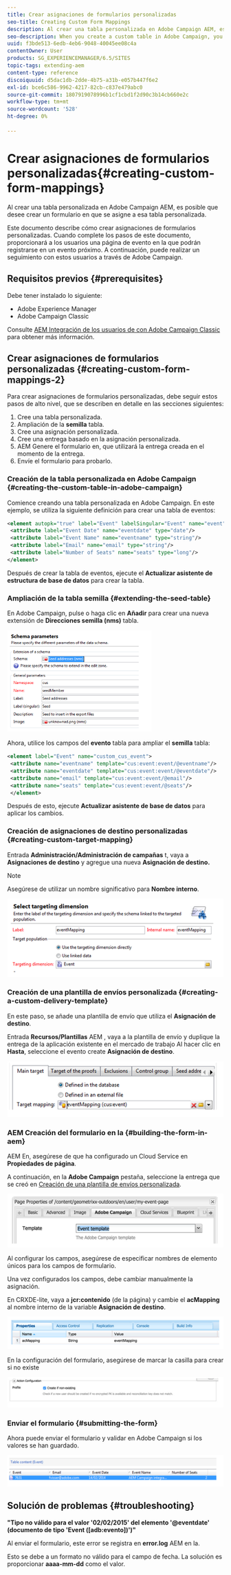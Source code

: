 ```yaml
---
title: Crear asignaciones de formularios personalizadas
seo-title: Creating Custom Form Mappings
description: Al crear una tabla personalizada en Adobe Campaign AEM, es posible que desee crear un formulario en que se asigne a esa tabla personalizada en la que se cree una tabla personalizada.
seo-description: When you create a custom table in Adobe Campaign, you may want to build a form in AEM that maps to that custom table
uuid: f3bde513-6edb-4eb6-9048-40045ee08c4a
contentOwner: User
products: SG_EXPERIENCEMANAGER/6.5/SITES
topic-tags: extending-aem
content-type: reference
discoiquuid: d5dac1db-2dde-4b75-a31b-e057b447f6e2
exl-id: bce6c586-9962-4217-82cb-c837e479abc0
source-git-commit: 1807919078996b1cf1cbd1f2d90c3b14cb660e2c
workflow-type: tm+mt
source-wordcount: '528'
ht-degree: 0%

---
```


# Crear asignaciones de formularios personalizadas{#creating-custom-form-mappings}

Al crear una tabla personalizada en Adobe Campaign AEM, es posible que desee crear un formulario en que se asigne a esa tabla personalizada.

Este documento describe cómo crear asignaciones de formularios personalizadas. Cuando complete los pasos de este documento, proporcionará a los usuarios una página de evento en la que podrán registrarse en un evento próximo. A continuación, puede realizar un seguimiento con estos usuarios a través de Adobe Campaign.

## Requisitos previos {#prerequisites}

Debe tener instalado lo siguiente:

* Adobe Experience Manager
* Adobe Campaign Classic

Consulte [AEM Integración de los usuarios de con Adobe Campaign Classic](/help/sites-administering/campaignonpremise.md) para obtener más información.

## Crear asignaciones de formularios personalizadas {#creating-custom-form-mappings-2}

Para crear asignaciones de formularios personalizadas, debe seguir estos pasos de alto nivel, que se describen en detalle en las secciones siguientes:

1. Cree una tabla personalizada.
1. Ampliación de la **semilla** tabla.
1. Cree una asignación personalizada.
1. Cree una entrega basado en la asignación personalizada.
1. AEM Genere el formulario en, que utilizará la entrega creada en el momento de la entrega.
1. Envíe el formulario para probarlo.

### Creación de la tabla personalizada en Adobe Campaign {#creating-the-custom-table-in-adobe-campaign}

Comience creando una tabla personalizada en Adobe Campaign. En este ejemplo, se utiliza la siguiente definición para crear una tabla de eventos:

```xml
<element autopk="true" label="Event" labelSingular="Event" name="event">
 <attribute label="Event Date" name="eventdate" type="date"/>
 <attribute label="Event Name" name="eventname" type="string"/>
 <attribute label="Email" name="email" type="string"/>
 <attribute label="Number of Seats" name="seats" type="long"/>
</element>
```

Después de crear la tabla de eventos, ejecute el **Actualizar asistente de estructura de base de datos** para crear la tabla.

### Ampliación de la tabla semilla {#extending-the-seed-table}

En Adobe Campaign, pulse o haga clic en **Añadir** para crear una nueva extensión de **Direcciones semilla (nms)** tabla.

![chlimage_1-194](assets/chlimage_1-194.png)

Ahora, utilice los campos del **evento** tabla para ampliar el **semilla** tabla:

```xml
<element label="Event" name="custom_cus_event">
 <attribute name="eventname" template="cus:event:event/@eventname"/>
 <attribute name="eventdate" template="cus:event:event/@eventdate"/>
 <attribute name="email" template="cus:event:event/@email"/>
 <attribute name="seats" template="cus:event:event/@seats"/>
 </element>
```

Después de esto, ejecute **Actualizar asistente de base de datos** para aplicar los cambios.

### Creación de asignaciones de destino personalizadas {#creating-custom-target-mapping}

Entrada **Administración/Administración de campañas** t, vaya a **Asignaciones de destino** y agregue una nueva **Asignación de destino.**

>[!NOTE]
>
>Asegúrese de utilizar un nombre significativo para **Nombre interno**.

![chlimage_1-195](assets/chlimage_1-195.png)

### Creación de una plantilla de envíos personalizada {#creating-a-custom-delivery-template}

En este paso, se añade una plantilla de envío que utiliza el **Asignación de destino**.

Entrada **Recursos/Plantillas** AEM , vaya a la plantilla de envío y duplique la entrega de la aplicación existente en el mercado de trabajo Al hacer clic en **Hasta**, seleccione el evento create **Asignación de destino**.

![chlimage_1-196](assets/chlimage_1-196.png)

### AEM Creación del formulario en la {#building-the-form-in-aem}

AEM En, asegúrese de que ha configurado un Cloud Service en **Propiedades de página**.

A continuación, en la **Adobe Campaign** pestaña, seleccione la entrega que se creó en [Creación de una plantilla de envíos personalizada](#creating-a-custom-delivery-template).

![chlimage_1-197](assets/chlimage_1-197.png)

Al configurar los campos, asegúrese de especificar nombres de elemento únicos para los campos de formulario.

Una vez configurados los campos, debe cambiar manualmente la asignación.

En CRXDE-lite, vaya a **jcr:contenido** (de la página) y cambie el **acMapping** al nombre interno de la variable **Asignación de destino**.

![chlimage_1-198](assets/chlimage_1-198.png)

En la configuración del formulario, asegúrese de marcar la casilla para crear si no existe

![chlimage_1-199](assets/chlimage_1-199.png)

### Enviar el formulario {#submitting-the-form}

Ahora puede enviar el formulario y validar en Adobe Campaign si los valores se han guardado.

![chlimage_1-200](assets/chlimage_1-200.png)

## Solución de problemas {#troubleshooting}

**&quot;Tipo no válido para el valor &#39;02/02/2015&#39; del elemento &#39;@eventdate&#39; (documento de tipo &#39;Event ([adb:evento])&#39;)&quot;**

Al enviar el formulario, este error se registra en **error.log** AEM en la.

Esto se debe a un formato no válido para el campo de fecha. La solución es proporcionar **aaaa-mm-dd** como el valor.
